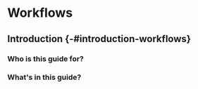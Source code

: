 # Workflows

## Introduction {-#introduction-workflows}

### Who is this guide for?

### What's in this guide?
